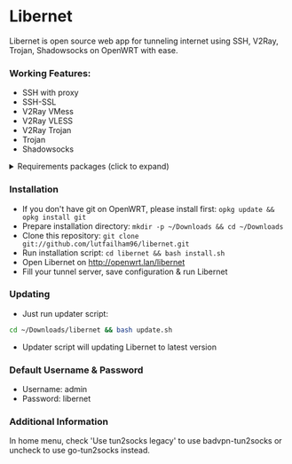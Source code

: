 # Libernet
Libernet is open source web app for tunneling internet using SSH, V2Ray, Trojan, Shadowsocks on OpenWRT with ease.

### Working Features:
- SSH with proxy
- SSH-SSL
- V2Ray VMess
- V2Ray VLESS
- V2Ray Trojan
- Trojan
- Shadowsocks

<details><summary>Requirements packages (click to expand)</summary>
<p>
 
- bash
- screen
- jq
- Python 3
- OpenSSH
- sshpass
- stunnel
- V2Ray
- Shadowsocks
- go-tun2socks
- badvpn-tun2socks (legacy)
- dnsmasq-full
- https-dns-proxy
- php7
- php7-cgi
- php7-mod-session
- php7-mod-json

</p>
</details>

### Installation
- If you don't have git on OpenWRT, please install first: ```opkg update && opkg install git```
- Prepare installation directory: ```mkdir -p ~/Downloads && cd ~/Downloads```
- Clone this repository: ```git clone git://github.com/lutfailham96/libernet.git```
- Run installation script: ```cd libernet && bash install.sh```
- Open Libernet on http://openwrt.lan/libernet
- Fill your tunnel server, save configuration & run Libernet

### Updating
- Just run updater script:
```sh
cd ~/Downloads/libernet && bash update.sh
```
- Updater script will updating Libernet to latest version

### Default Username & Password
- Username: admin
- Password: libernet

### Additional Information
In home menu, check 'Use tun2socks legacy' to use badvpn-tun2socks or uncheck to use go-tun2socks instead.
